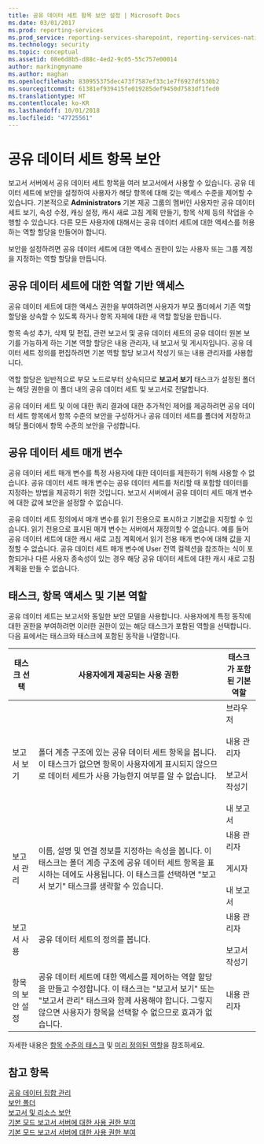 ```yaml
---
title: 공유 데이터 세트 항목 보안 설정 | Microsoft Docs
ms.date: 03/01/2017
ms.prod: reporting-services
ms.prod_service: reporting-services-sharepoint, reporting-services-native
ms.technology: security
ms.topic: conceptual
ms.assetid: 08e6d8b5-d88c-4ed2-9c05-55c757e00014
author: markingmyname
ms.author: maghan
ms.openlocfilehash: 830955375dec473f7587ef33c1e7f6927df530b2
ms.sourcegitcommit: 61381ef939415fe019285def9450d7583df1fed0
ms.translationtype: HT
ms.contentlocale: ko-KR
ms.lasthandoff: 10/01/2018
ms.locfileid: "47725561"
---
```

# <a name="secure-shared-dataset-items"></a>공유 데이터 세트 항목 보안
  보고서 서버에서 공유 데이터 세트 항목을 여러 보고서에서 사용할 수 있습니다. 공유 데이터 세트에 보안을 설정하여 사용자가 해당 항목에 대해 갖는 액세스 수준을 제어할 수 있습니다. 기본적으로 **Administrators** 기본 제공 그룹의 멤버인 사용자만 공유 데이터 세트 보기, 속성 수정, 캐싱 설정, 캐시 새로 고침 계획 만들기, 항목 삭제 등의 작업을 수행할 수 있습니다. 다른 모든 사용자에 대해서는 공유 데이터 세트에 대한 액세스를 허용하는 역할 할당을 만들어야 합니다.  
  
 보안을 설정하려면 공유 데이터 세트에 대한 액세스 권한이 있는 사용자 또는 그룹 계정을 지정하는 역할 할당을 만듭니다.  
  
## <a name="role-based-access-to-shared-datasets"></a>공유 데이터 세트에 대한 역할 기반 액세스  
 공유 데이터 세트에 대한 액세스 권한을 부여하려면 사용자가 부모 폴더에서 기존 역할 할당을 상속할 수 있도록 하거나 항목 자체에 대한 새 역할 할당을 만듭니다.  
  
 항목 속성 추가, 삭제 및 편집, 관련 보고서 및 공유 데이터 세트의 공유 데이터 원본 보기를 가능하게 하는 기본 역할 할당은 내용 관리자, 내 보고서 및 게시자입니다. 공유 데이터 세트 정의를 편집하려면 기본 역할 할당 보고서 작성기 또는 내용 관리자를 사용합니다.  
  
 역할 할당은 일반적으로 부모 노드로부터 상속되므로 **보고서 보기** 태스크가 설정된 폴더는 해당 권한을 이 폴더 내의 공유 데이터 세트 및 보고서로 전달합니다.  
  
 공유 데이터 세트 및 이에 대한 쿼리 결과에 대한 추가적인 제어를 제공하려면 공유 데이터 세트 항목에서 항목 수준의 보안을 구성하거나 공유 데이터 세트를 폴더에 저장하고 해당 폴더에서 항목 수준의 보안을 구성합니다.  
  
## <a name="shared-dataset-parameters"></a>공유 데이터 세트 매개 변수  
 공유 데이터 세트 매개 변수를 특정 사용자에 대한 데이터를 제한하기 위해 사용할 수 없습니다. 공유 데이터 세트 매개 변수는 공유 데이터 세트를 처리할 때 포함할 데이터를 지정하는 방법을 제공하기 위한 것입니다. 보고서 서버에서 공유 데이터 세트 매개 변수에 대한 값에 보안을 설정할 수 없습니다.  
  
 공유 데이터 세트 정의에서 매개 변수를 읽기 전용으로 표시하고 기본값을 지정할 수 있습니다. 읽기 전용으로 표시된 매개 변수는 서버에서 재정의할 수 없습니다. 예를 들어 공유 데이터 세트에 대한 캐시 새로 고침 계획에서 읽기 전용 매개 변수에 대해 값을 지정할 수 없습니다. 공유 데이터 세트 매개 변수에 User 전역 컬렉션을 참조하는 식이 포함되거나 다른 사용자 종속성이 있는 경우 해당 공유 데이터 세트에 대한 캐시 새로 고침 계획을 만들 수 없습니다.  
  
## <a name="tasks-access-to-items-and-default-roles"></a>태스크, 항목 액세스 및 기본 역할  
 공유 데이터 세트는 보고서와 동일한 보안 모델을 사용합니다. 사용자에게 특정 동작에 대한 권한을 부여하려면 이러한 권한이 있는 해당 태스크가 포함된 역할을 선택합니다. 다음 표에서는 태스크와 태스크에 포함된 동작을 나열합니다.  
  
|태스크 선택|사용자에게 제공되는 사용 권한|태스크가 포함된 기본 역할|  
|----------------------|---------------------------------|-----------------------------------------|  
|보고서 보기|폴더 계층 구조에 있는 공유 데이터 세트 항목을 봅니다. 이 태스크가 없으면 항목이 사용자에게 표시되지 않으므로 데이터 세트가 사용 가능한지 여부를 알 수 없습니다.|브라우저<br /><br /> 내용 관리자<br /><br /> 보고서 작성기<br /><br /> 내 보고서|  
|보고서 관리|이름, 설명 및 연결 정보를 지정하는 속성을 봅니다. 이 태스크는 폴더 계층 구조에 공유 데이터 세트 항목을 표시하는 데에도 사용됩니다. 이 태스크를 선택하면 "보고서 보기" 태스크를 생략할 수 있습니다.|내용 관리자<br /><br /> 게시자<br /><br /> 내 보고서|  
|보고서 사용|공유 데이터 세트의 정의를 봅니다.|내용 관리자<br /><br /> 보고서 작성기|  
|항목의 보안 설정|공유 데이터 세트에 대한 액세스를 제어하는 역할 할당을 만들고 수정합니다. 이 태스크는 "보고서 보기" 또는 "보고서 관리" 태스크와 함께 사용해야 합니다. 그렇지 않으면 사용자가 항목을 선택할 수 없으므로 효과가 없습니다.|내용 관리자|  
  
 자세한 내용은 [항목 수준의 태스크](../../reporting-services/security/tasks-and-permissions-item-level-tasks.md) 및 [미리 정의된 역할](../../reporting-services/security/role-definitions-predefined-roles.md)을 참조하세요.  
  
## <a name="see-also"></a>참고 항목  
 [공유 데이터 집합 관리](../../reporting-services/report-data/manage-shared-datasets.md)   
 [보안 폴더](../../reporting-services/security/secure-folders.md)   
 [보고서 및 리소스 보안](../../reporting-services/security/secure-reports-and-resources.md)   
 [기본 모드 보고서 서버에 대한 사용 권한 부여](../../reporting-services/security/granting-permissions-on-a-native-mode-report-server.md)   
 [기본 모드 보고서 서버에 대한 사용 권한 부여](../../reporting-services/security/granting-permissions-on-a-native-mode-report-server.md)  
  
  
